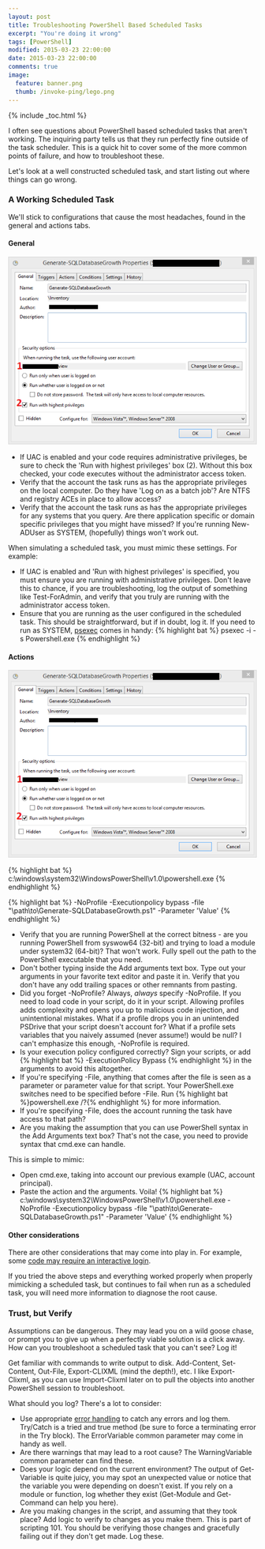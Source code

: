 ```yaml
---
layout: post
title: Troubleshooting PowerShell Based Scheduled Tasks
excerpt: "You're doing it wrong"
tags: [PowerShell]
modified: 2015-03-23 22:00:00
date: 2015-03-23 22:00:00
comments: true
image:
  feature: banner.png
  thumb: /invoke-ping/lego.png
---
```

{% include _toc.html %}

I often see questions about PowerShell based scheduled tasks that aren't working.  The inquiring party tells us that they run perfectly fine outside of the task scheduler. This is a quick hit to cover some of the more common points of failure, and how to troubleshoot these.

Let's look at a well constructed scheduled task, and start listing out where things can go wrong.

### A Working Scheduled Task

We'll stick to configurations that cause the most headaches, found in the general and actions tabs.

#### General

![General tab](/images/scheduled-tasks/OverviewGeneral.png)

* If UAC is enabled and your code requires administrative privileges, be sure to check the 'Run with highest privileges' box (2). Without this box checked, your code executes without the administrator access token.
* Verify that the account the task runs as has the appropriate privileges on the local computer. Do they have 'Log on as a batch job'? Are NTFS and registry ACEs in place to allow access?
* Verify that the account the task runs as has the appropriate privileges for any systems that you query.  Are there application specific or domain specific privileges that you might have missed?  If you're running New-ADUser as SYSTEM, (hopefully) things won't work out.

When simulating a scheduled task, you must mimic these settings.  For example:

* If UAC is enabled and 'Run with highest privileges' is specified, you must ensure you are running with administrative privileges. Don't leave this to chance, if you are troubleshooting, log the output of something like Test-ForAdmin, and verify that you truly are running with the administrator access token.
* Ensure that you are running as the user configured in the scheduled task. This should be straightforward, but if in doubt, log it. If you need to run as SYSTEM, [psexec](https://technet.microsoft.com/en-us/sysinternals/bb897553.aspx) comes in handy: {% highlight bat %} psexec -i -s Powershell.exe {% endhighlight %}

#### Actions

![Actions tab](/images/scheduled-tasks/OverviewGeneral.png)

{% highlight bat %} c:\windows\system32\WindowsPowerShell\v1.0\powershell.exe {% endhighlight %}

{% highlight bat %} -NoProfile -Executionpolicy bypass -file "\\path\to\Generate-SQLDatabaseGrowth.ps1" -Parameter 'Value' {% endhighlight %}

* Verify that you are running PowerShell at the correct bitness - are you running PowerShell from syswow64 (32-bit) and trying to load a module under system32 (64-bit)? That won't work. Fully spell out the path to the PowerShell executable that you need.
* Don't bother typing inside the Add arguments text box. Type out your arguments in your favorite text editor and paste it in. Verify that you don't have any odd trailing spaces or other remnants from pasting.
* Did you forget -NoProfile? Always, *always* specify -NoProfile. If you need to load code in your script, do it in your script. Allowing profiles adds complexity and opens you up to malicious code injection, and unintentional mistakes. What if a profile drops you in an unintended PSDrive that your script doesn't account for? What if a profile sets variables that you naively assumed (never assume!) would be null? I can't emphasize this enough, -NoProfile is required.
* Is your execution policy configured correctly? Sign your scripts, or add {% highlight bat %} -ExecutionPolicy Bypass {% endhighlight %} in the arguments to avoid this altogether.
* If you're specifying -File, anything that comes after the file is seen as a parameter or parameter value for that script.  Your PowerShell.exe switches need to be specified before -File.  Run {% highlight bat %}powershell.exe /?{% endhighlight %} for more information.
* If you're specifying -File, does the account running the task have access to that path?
* Are you making the assumption that you can use PowerShell syntax in the Add Arguments text box? That's not the case, you need to provide syntax that cmd.exe can handle.

This is simple to mimic:

* Open cmd.exe, taking into account our previous example (UAC, account principal).
* Paste the action and the arguments.  Voila! {% highlight bat %} c:\windows\system32\WindowsPowerShell\v1.0\powershell.exe -NoProfile -Executionpolicy bypass -file "\\path\to\Generate-SQLDatabaseGrowth.ps1" -Parameter 'Value' {% endhighlight %}

#### Other considerations

There are other considerations that may come into play in. For example, some [code may require an interactive login](https://social.technet.microsoft.com/Forums/windowsserver/en-US/aede572b-4c1f-4729-bc9d-899fed5fad02/run-powershell-script-as-scheduled-task-that-uses-excel-com-object?forum=winserverpowershell).

If you tried the above steps and everything worked properly when properly mimicking a scheduled task, but continues to fail when run as a scheduled task, you will need more information to diagnose the root cause.

### Trust, but Verify

Assumptions can be dangerous. They may lead you on a wild goose chase, or prompt you to give up when a perfectly viable solution is a click away. How can you troubleshoot a scheduled task that you can't see? Log it!

Get familiar with commands to write output to disk. Add-Content, Set-Content, Out-File, Export-CLIXML (mind the depth!), etc. I like Export-Clixml, as you can use Import-Clixml later on to pull the objects into another PowerShell session to troubleshoot.

What should you log? There's a lot to consider:

* Use appropriate [error handling](https://www.penflip.com/powershellorg/the-big-book-of-powershell-error-handling) to catch any errors and log them. Try/Catch is a tried and true method (be sure to force a terminating error in the Try block). The ErrorVariable common parameter may come in handy as well.
* Are there warnings that may lead to a root cause? The WarningVariable common parameter can find these.
* Does your logic depend on the current environment? The output of Get-Variable is quite juicy, you may spot an unexpected value or notice that the variable you were depending on doesn't exist. If you rely on a module or function, log whether they exist (Get-Module and Get-Command can help you here).
* Are you making changes in the script, and assuming that they took place? Add logic to verify to changes as you make them. This is part of scripting 101. You should be verifying those changes and gracefully failing out if they don't get made. Log these.
